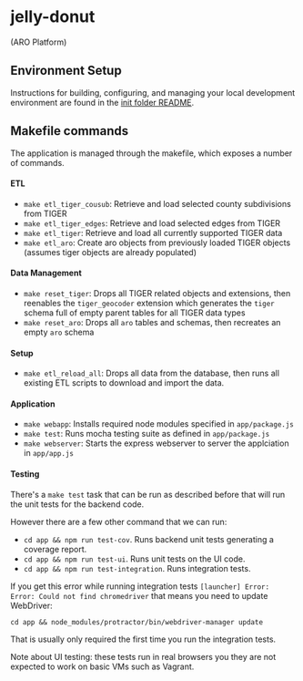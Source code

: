 # jelly-donut
(ARO Platform)


## Environment Setup
Instructions for building, configuring, and managing your local development environment are found in the [init folder README](init/README.md).

## Makefile commands
The application is managed through the makefile, which exposes a number of commands.

#### ETL

 - `make etl_tiger_cousub`: Retrieve and load selected county subdivisions from TIGER
 - `make etl_tiger_edges`: Retrieve and load selected edges from TIGER
 - `make etl_tiger`: Retrieve and load all currently supported TIGER data
 - `make etl_aro`: Create aro objects from previously loaded TIGER objects (assumes tiger objects are already populated)

#### Data Management
 - `make reset_tiger`: Drops all TIGER related objects and extensions, then reenables the `tiger_geocoder` extension which generates the `tiger` schema full of empty parent tables for all TIGER data types
 - `make reset_aro`: Drops all `aro` tables and schemas, then recreates an empty `aro` schema

#### Setup
 - `make etl_reload_all`: Drops all data from the database, then runs all existing ETL scripts to download and import the data.

#### Application
 - `make webapp`: Installs required node modules specified in `app/package.js`
 - `make test`: Runs mocha testing suite as defined in `app/package.js`
 - `make webserver`: Starts the express webserver to server the applciation in `app/app.js`

#### Testing
 
 There's a `make test` task that can be run as described before that will run the unit tests for the backend code.

 However there are a few other command that we can run:
 - `cd app && npm run test-cov`. Runs backend unit tests generating a coverage report.
 - `cd app && npm run test-ui`. Runs unit tests on the UI code.
 - `cd app && npm run test-integration`. Runs integration tests.

 If you get this error while running integration tests `[launcher] Error: Error: Could not find chromedriver` that means you need to update WebDriver:

 ```
 cd app && node_modules/protractor/bin/webdriver-manager update
 ```

 That is usually only required the first time you run the integration tests.

 Note about UI testing: these tests run in real browsers you they are not expected to work on basic VMs such as Vagrant.
